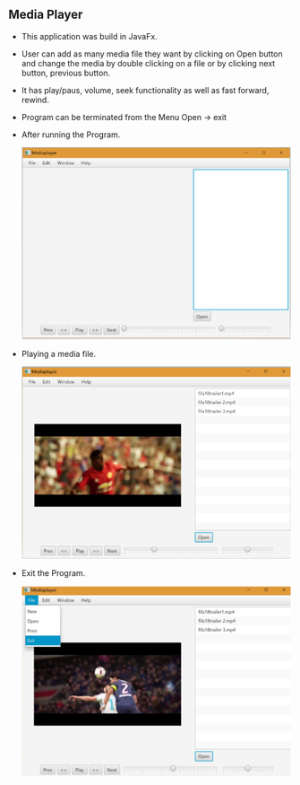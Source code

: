   ## Media Player

  * This application was build in JavaFx.
  * User can add as many media file they want by clicking on Open button and change the media by double clicking on a file or by clicking next button, previous button.
  * It has play/paus, volume, seek functionality as well as fast forward, rewind.
  * Program can be terminated from the Menu Open -> exit

  * After running the Program.

    <img src="images/img1.PNG" width="500">

  * Playing a media file.

    <img src="images/img2.PNG" width="500">


  * Exit the Program.

    <img src="images/img3.PNG">
